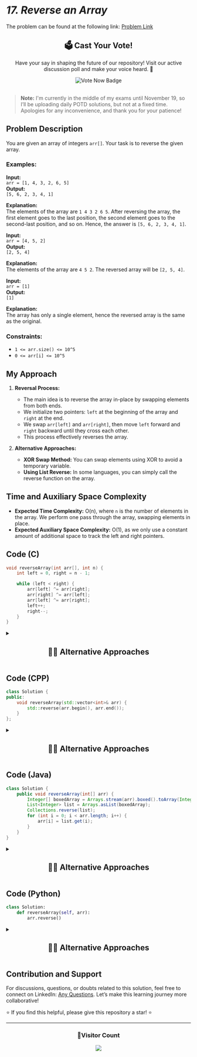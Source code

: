 # _17. Reverse an Array_

The problem can be found at the following link: [Problem Link](https://www.geeksforgeeks.org/problems/reverse-an-array/1)

<div align="center">
  <h2>🗳️ Cast Your Vote!</h2>
  <p>Have your say in shaping the future of our repository! Visit our active discussion poll and make your voice heard. 🌟</p>
  <a href="https://github.com/Hunterdii/GeeksforGeeks-POTD/discussions/15" style="text-decoration: none;">
    <img src="https://img.shields.io/badge/Vote%20Now%20-%20Your%20Opinion%20Matters-blue?style=for-the-badge&logo=github&logoColor=white" alt="Vote Now Badge">
  </a>
</div>

<br/>

> **Note:** I'm currently in the middle of my exams until November 19, so I’ll be uploading daily POTD solutions, but not at a fixed time. Apologies for any inconvenience, and thank you for your patience!

## Problem Description

You are given an array of integers `arr[]`. Your task is to reverse the given array.

### Examples:

**Input:**  
`arr = [1, 4, 3, 2, 6, 5]`  
**Output:**  
`[5, 6, 2, 3, 4, 1]`

**Explanation:**  
The elements of the array are `1 4 3 2 6 5`. After reversing the array, the first element goes to the last position, the second element goes to the second-last position, and so on. Hence, the answer is `[5, 6, 2, 3, 4, 1]`.

**Input:**  
`arr = [4, 5, 2]`  
**Output:**  
`[2, 5, 4]`

**Explanation:**  
The elements of the array are `4 5 2`. The reversed array will be `[2, 5, 4]`.

**Input:**  
`arr = [1]`  
**Output:**  
`[1]`

**Explanation:**  
The array has only a single element, hence the reversed array is the same as the original.

### Constraints:

- `1 <= arr.size() <= 10^5`
- `0 <= arr[i] <= 10^5`

## My Approach

1. **Reversal Process:**

   - The main idea is to reverse the array in-place by swapping elements from both ends.
   - We initialize two pointers: `left` at the beginning of the array and `right` at the end.
   - We swap `arr[left]` and `arr[right]`, then move `left` forward and `right` backward until they cross each other.
   - This process effectively reverses the array.

2. **Alternative Approaches:**
   - **XOR Swap Method:** You can swap elements using XOR to avoid a temporary variable.
   - **Using List Reverse:** In some languages, you can simply call the reverse function on the array.

## Time and Auxiliary Space Complexity

- **Expected Time Complexity:** O(n), where `n` is the number of elements in the array. We perform one pass through the array, swapping elements in place.
- **Expected Auxiliary Space Complexity:** O(1), as we only use a constant amount of additional space to track the left and right pointers.

## Code (C)

```c
void reverseArray(int arr[], int n) {
    int left = 0, right = n - 1;

    while (left < right) {
        arr[left] ^= arr[right];
        arr[right] ^= arr[left];
        arr[left] ^= arr[right];
        left++;
        right--;
    }
}
```

<details>
  <summary><h2 align='center'>👨‍💻 Alternative Approaches</h2></summary>

### Alternative Approach (Using Temporary Variable)

```c
void reverseArray(int arr[], int n) {
    int left = 0, right = n - 1;

    while (left < right) {
        int temp = arr[left];
        arr[left] = arr[right];
        arr[right] = temp;
        left++;
        right--;
    }
}
```

</details>

## Code (CPP)

```cpp
class Solution {
public:
    void reverseArray(std::vector<int>& arr) {
        std::reverse(arr.begin(), arr.end());
    }
};
```

<details>
  <summary><h2 align='center'>👨‍💻 Alternative Approaches</h2></summary>

### Alternative Approach (Using `std::swap`)

```cpp
class Solution {
public:
    void reverseArray(std::vector<int>& arr) {
        int left = 0, right = arr.size() - 1;

        while (left < right) {
            std::swap(arr[left], arr[right]);
            left++;
            right--;
        }
    }
};
```

### Alternative Approach (Using `XOR Swap`)

```cpp
class Solution {
public:
    void reverseArray(std::vector<int>& arr) {
        int left = 0, right = arr.size() - 1;

        while (left < right) {
            arr[left] ^= arr[right];
            arr[right] ^= arr[left];
            arr[left] ^= arr[right];
            left++;
            right--;
        }
    }
};
```

</details>

## Code (Java)

```java
class Solution {
    public void reverseArray(int[] arr) {
        Integer[] boxedArray = Arrays.stream(arr).boxed().toArray(Integer[]::new);
        List<Integer> list = Arrays.asList(boxedArray);
        Collections.reverse(list);
        for (int i = 0; i < arr.length; i++) {
            arr[i] = list.get(i);
        }
    }
}
```

<details>
  <summary><h2 align='center'>👨‍💻 Alternative Approaches</h2></summary>

### Alternative Approach (Using XOR Swap)

```java
class Solution {
    public void reverseArray(int[] arr) {
        int left = 0, right = arr.length - 1;

        while (left < right) {
            arr[left] = arr[left] ^ arr[right];
            arr[right] = arr[left] ^ arr[right];
            arr[left] = arr[left] ^ arr[right];
            left++;
            right--;
        }
    }
}
```

</details>

## Code (Python)

```python
class Solution:
    def reverseArray(self, arr):
        arr.reverse()
```

<details>
  <summary><h2 align='center'>👨‍💻 Alternative Approaches</h2></summary>

### Alternative Approach (Using Swapping)

```python
class Solution:
    def reverseArray(self, arr):
        left, right = 0, len(arr) - 1

        while left < right:
            arr[left], arr[right] = arr[right], arr[left]
            left += 1
            right -= 1
```

</details>

## Contribution and Support

For discussions, questions, or doubts related to this solution, feel free to connect on LinkedIn: [Any Questions](https://www.linkedin.com/in/patel-hetkumar-sandipbhai-8b110525a/). Let’s make this learning journey more collaborative!

⭐ If you find this helpful, please give this repository a star! ⭐

---

<div align="center">
  <h3><b>📍Visitor Count</b></h3>
</div>

<p align="center">
  <img src="https://visitor-badge.laobi.icu/badge?page_id=Hunterdii.GeeksforGeeks-POTD" />
</p>
